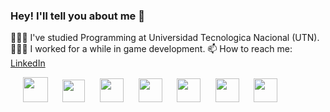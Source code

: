 ### Hey! I'll tell you about me 👋

👩🏻‍🎓 I've studied Programming at Universidad Tecnologica Nacional (UTN).
👩🏻‍💻 I worked for a while in game development.
📫 How to reach me: <a href="https://www.linkedin.com/in/juan-cruz-rey/">LinkedIn</a>
<br>

<div align="">
&nbsp;&nbsp;&nbsp;&nbsp;&nbsp;<img src="https://1000marcas.net/wp-content/uploads/2020/11/Java-logo.png" height="40px">
&nbsp;&nbsp;&nbsp;&nbsp;&nbsp;<img src="https://www.fontana.com.ar/wp-content/uploads/2018/10/spring-boot-logo.png" height="36px">
&nbsp;&nbsp;&nbsp;&nbsp;&nbsp;<img src="https://upload.wikimedia.org/wikipedia/commons/2/22/Hibernate_logo_a.png" height="38px">
&nbsp;&nbsp;&nbsp;&nbsp;&nbsp;<img src="https://1000marcas.net/wp-content/uploads/2020/11/MySQL-logo.png" height="38px">
&nbsp;&nbsp;&nbsp;&nbsp;&nbsp;<img src="https://upload.wikimedia.org/wikipedia/commons/thumb/6/61/HTML5_logo_and_wordmark.svg/2048px-HTML5_logo_and_wordmark.svg.png" height="38px">
&nbsp;&nbsp;&nbsp;&nbsp;&nbsp;<img src="https://upload.wikimedia.org/wikipedia/commons/thumb/d/d5/CSS3_logo_and_wordmark.svg/1200px-CSS3_logo_and_wordmark.svg.png" height="38px">
&nbsp;&nbsp;&nbsp;&nbsp;&nbsp;<img src="  https://upload.wikimedia.org/wikipedia/commons/thumb/b/bd/Logo_C_sharp.svg/1200px-Logo_C_sharp.svg.png" height="38px">

</div>

<br>

<div align="center">
